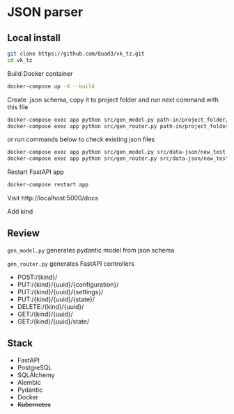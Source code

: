 # JSON parser
## Local install

```bash
git clone https://github.com/Quad3/vk_tz.git
cd vk_tz
```
Build Docker container
```bash
docker-compose up -d --build
```
Create .json schema, copy it to project folder and run next command with this file
```bash
docker-compose exec app python src/gen_model.py path-in/project_folder/your_file.json
docker-compose exec app python src/gen_router.py path-in/project_folder/your_file.json
```
or run commands below to check existing json files
```bash
docker-compose exec app python src/gen_model.py src/data-json/new_test.json
docker-compose exec app python src/gen_router.py src/data-json/new_test.json
```

Restart FastAPI app

```bash
docker-compose restart app
```
Visit http://localhost:5000/docs


Add kind


## Review
`gen_model.py` generates pydantic model from json schema

`gen_router.py` generates FastAPI controllers
- POST:/{kind}/
- PUT:/{kind}/{uuid}/{configuration}/
- PUT:/{kind}/{uuid}/{settings}/
- PUT:/{kind}/{uuid}/{state}/
- DELETE:/{kind}/{uuid}/
- GET:/{kind}/{uuid}/
- GET:/{kind}/{uuid}/state/


## Stack
- FastAPI
- PostgreSQL
- SQLAlchemy
- Alembic
- Pydantic
- Docker
- ~~Kubernetes~~
